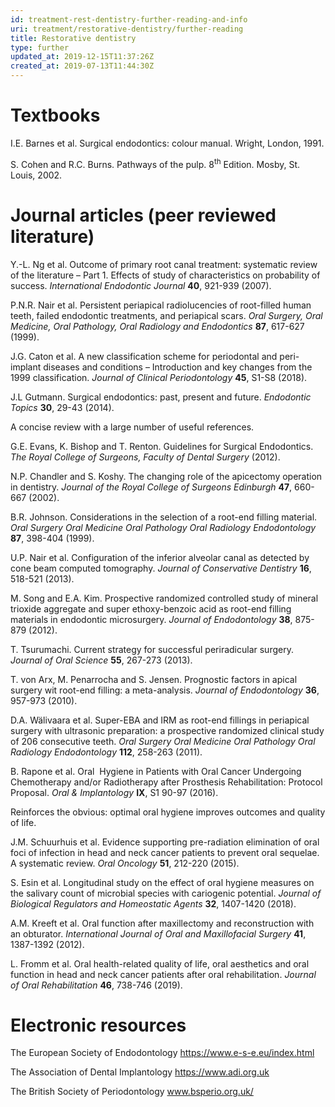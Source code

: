```yaml
---
id: treatment-rest-dentistry-further-reading-and-info
uri: treatment/restorative-dentistry/further-reading
title: Restorative dentistry
type: further
updated_at: 2019-12-15T11:37:26Z
created_at: 2019-07-13T11:44:30Z
---
```


<h1 id="textbooks">Textbooks</h1>
<p>I.E. Barnes et al. Surgical endodontics: colour manual.
    Wright, London, 1991.</p>
<p>S. Cohen and R.C. Burns. Pathways of the pulp.
    8<sup>th</sup> Edition. Mosby, St. Louis, 2002.</p>
<h1 id="journal-articles-peer-reviewed-literature">Journal articles (peer reviewed literature)</h1>
<p>Y.-L. Ng et al. Outcome of primary root canal treatment:
    systematic review of the literature – Part 1. Effects of
    study of characteristics on probability of success.
    <i>International Endodontic Journal</i>
    <strong>40</strong>, 921-939 (2007).</p>
<p>P.N.R. Nair et al. Persistent periapical radiolucencies
    of root-filled human teeth, failed endodontic
    treatments, and periapical scars. <i>Oral Surgery, Oral
        Medicine, Oral Pathology, Oral Radiology and
        Endodontics</i> <strong>87</strong>, 617-627 (1999).
</p>
<p>J.G. Caton et al. A new classification scheme for
    periodontal and peri-implant diseases and conditions –
    Introduction and key changes from the 1999
    classification. <i>Journal of Clinical
        Periodontology</i> <strong>45</strong>, S1-S8
    (2018).</p>
<p>J.L Gutmann. Surgical endodontics: past, present and
    future. <i>Endodontic Topics</i> <strong>30</strong>,
    29-43 (2014).</p>
<aside>
    <p>A concise review with a large number of useful
        references.</p>
</aside>
<p>G.E. Evans, K. Bishop and T. Renton. Guidelines for
    Surgical Endodontics. <i>The Royal College of Surgeons,
        Faculty of Dental Surgery</i> (2012).</p>
<p>N.P. Chandler and S. Koshy. The changing role of the
    apicectomy operation in dentistry. <i>Journal of the
        Royal College of Surgeons Edinburgh</i>
    <strong>47</strong>, 660-667 (2002).</p>
<p>B.R. Johnson. Considerations in the selection of a
    root-end filling material. <i>Oral Surgery Oral Medicine
        Oral Pathology Oral Radiology Endodontology</i>
    <strong>87</strong>, 398-404 (1999).</p>
<p>U.P. Nair et al. Configuration of the inferior alveolar
    canal as detected by cone beam computed tomography.
    <i>Journal of Conservative Dentistry</i>
    <strong>16</strong>, 518-521 (2013).</p>
<p>M. Song and E.A. Kim. Prospective randomized controlled
    study of mineral trioxide aggregate and super
    ethoxy-benzoic acid as root-end filling materials in
    endodontic microsurgery. <i>Journal of Endodontology</i>
    <strong>38</strong>, 875-879 (2012).</p>
<p>T. Tsurumachi. Current strategy for successful
    periradicular surgery. <i>Journal of Oral Science</i>
    <strong>55</strong>, 267-273 (2013).</p>
<p>T. von Arx, M. Penarrocha and S. Jensen. Prognostic
    factors in apical surgery wit root-end filling: a
    meta-analysis. <i>Journal of Endodontology</i>
    <strong>36</strong>, 957-973 (2010).</p>
<p>D.A. Wälivaara et al. Super-EBA and IRM as root-end
    fillings in periapical surgery with ultrasonic
    preparation: a prospective randomized clinical study of
    206 consecutive teeth. <i>Oral Surgery Oral Medicine
        Oral Pathology Oral Radiology Endodontology</i>
    <strong>112</strong>, 258-263 (2011).</p>
<p>B. Rapone et al. Oral  Hygiene in Patients with Oral
    Cancer Undergoing Chemotherapy and/or Radiotherapy after
    Prosthesis Rehabilitation: Protocol Proposal. <i>Oral
        &amp; Implantology</i> <strong>IX</strong>, S1 90-97
    (2016).</p>
<aside>
    <p>Reinforces the obvious: optimal oral hygiene improves
        outcomes and quality of life.</p>
</aside>
<p>J.M. Schuurhuis et al. Evidence supporting pre-radiation
    elimination of oral foci of infection in head and neck
    cancer patients to prevent oral sequelae. A systematic
    review. <i>Oral Oncology</i> <strong>51</strong>,
    212-220 (2015).</p>
<p>S. Esin et al. Longitudinal study on the effect of oral
    hygiene measures on the salivary count of microbial
    species with cariogenic potential. <i>Journal of
        Biological Regulators and Homeostatic Agents</i>
    <strong>32</strong>, 1407-1420 (2018).</p>
<p>A.M. Kreeft et al. Oral function after maxillectomy and
    reconstruction with an obturator. <i>International
        Journal of Oral and Maxillofacial Surgery</i>
    <strong>41</strong>, 1387-1392 (2012).</p>
<p>L. Fromm et al. Oral health-related quality of life, oral
    aesthetics and oral function in head and neck cancer
    patients after oral rehabilitation. <i>Journal of Oral
        Rehabilitation</i> <strong>46</strong>, 738-746
    (2019).</p>
<h1 id="electronic-resources">Electronic resources</h1>
<p>The European Society of Endodontology <a href="https://www.e-s-e.eu/index.html">https://www.e-s-e.eu/index.html</a>
</p>
<p>The Association of Dental Implantology <a href="https://www.adi.org.uk">https://www.adi.org.uk</a>
</p>
<p>The British Society of Periodontology <a href="http://www.bsperio.org.uk/">www.bsperio.org.uk/</a>
</p>

